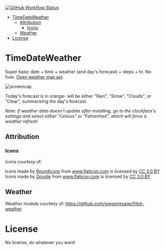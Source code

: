 [![GitHub Workflow
Status](https://img.shields.io/github/workflow/status/noahp/fbapp-TimeDateWeather/main-ci?style=for-the-badge)](https://github.com/noahp/fbapp-TimeDateWeather/actions)

- [TimeDateWeather](#timedateweather)
  - [Attribution](#attribution)
    - [Icons](#icons)
  - [Weather](#weather)
- [License](#license)

# TimeDateWeather

Super basic date + time + weather (and day's forecast) + steps + hr. No fuss.
[Open weather map api](https://openweathermap.org/api).

![screencap](screencap.png)

Today's forecast is in orange- will be either "Rain", "Snow", "Clouds", or
"Clear", summarizing the day's forecast.

*Note: if weather data doesn't update after installing, go to the clockface's
settings and select either "Celsius" or "Fahrenheit", which will force a weather
refresh*

## Attribution

### Icons

Icons courtesy of:
<div>Icons made by <a href="https://www.flaticon.com/authors/roundicons" title="Roundicons">Roundicons</a> from <a href="https://www.flaticon.com/" title="Flaticon">www.flaticon.com</a> is licensed by <a href="http://creativecommons.org/licenses/by/3.0/" title="Creative Commons BY 3.0" target="_blank">CC 3.0 BY</a></div>
<div>Icons made by <a href="https://www.flaticon.com/authors/google" title="Google">Google</a> from <a href="https://www.flaticon.com/" title="Flaticon">www.flaticon.com</a> is licensed by <a href="http://creativecommons.org/licenses/by/3.0/" title="Creative Commons BY 3.0" target="_blank">CC 3.0 BY</a></div>

## Weather

Weather module courtesy of:
https://github.com/gregoiresage/fitbit-weather

# License

No license, do whatever you want!
